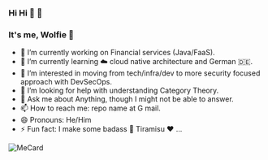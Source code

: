 ### Hi Hi 👋 🦕

### It's me, Wolfie 🐺

- 🔭 I’m currently working on Financial services (Java/FaaS).
- 🌱 I’m currently learning ☁️ cloud native architecture and German 🇩🇪.
- 👯 I’m interested in moving from tech/infra/dev to more security focused approach with DevSecOps.
- 🤔 I’m looking for help with understanding Category Theory.
- 💬 Ask me about Anything, though I might not be able to answer.
- 📫 How to reach me: repo name  at G mail.
- 😄 Pronouns: He/Him
- ⚡ Fun fact: I make some badass :cake: Tiramisu :heart: ... 



![MeCard](https://user-images.githubusercontent.com/102169/187198083-e49b7694-b763-40a0-ab66-834378e423e9.png)
